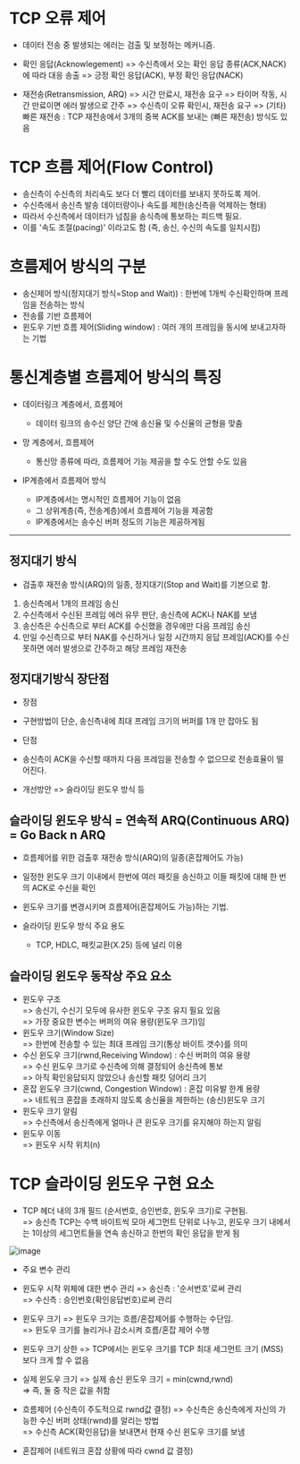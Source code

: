 # TCP 오류 제어
- 데이터 전송 중 발생되는 에러는 검출 및 보정하는 메커니즘.
- 확인 응답(Acknowlegement)
  => 수신측에서 오는 확인 응답 종류(ACK,NACK)에 따라 대응 송출
  => 긍정 확인 응답(ACK), 부정 확인 응답(NACK)

- 재전송(Retransmission, ARQ)
  => 시간 만료시, 재전송 요구
  => 타이머 작동, 시간 만료이면 에러 발생으로 간주
  => 수신측이 오류 확인시, 재전송 요구
  => (기타) 빠른 재전송 : TCP 재전송에서 3개의 중복 ACK를 보내는 (빠른 재전송) 방식도 있음

# TCP 흐름 제어(Flow Control)
  - 송신측이 수신측의 처리속도 보다 더 빨리 데이터를 보내지 못하도록 제어.
  - 수신측에서 송신측 발송 데이터량이나 속도를 제한(송신측을 억제하는 형태)
  - 따라서 수신측에서 데이터가 넘침을 송식측에 통보하는 피드백 필요.
  - 이를 '속도 조절(pacing)' 이라고도 함 (즉, 송신, 수신의 속도를 일치시킴)
 
# 흐름제어 방식의 구분
* 송신제어 방식(정지대기 방식=Stop and Wait)) : 한번에 1개씩 수신확인하며 프레임을 전송하는 방식
* 전송률 기반 흐름제어
* 윈도우 기반 흐름 제어(Sliding window) : 여러 개의 프레임을 동시에 보내고자하는 기법

# 통신계층별 흐름제어 방식의 특징
* 데이터링크 계층에서, 흐름제어
  - 데이터 링크의 송수신 양단 간에 송신율 및 수신율의 균형을 맞춤

* 망 계층에서, 흐름제어
  - 통신망 종류에 따라, 흐름제어 기능 제공을 할 수도 안할 수도 있음

* IP계층에서 흐름제어 방식
  - IP계층에서는 명시적인 흐름제어 기능이 없음
  - 그 상위계층(즉, 전송계층)에서 흐름제어 기능을 제공함
  - IP계층에서는 송수신 버퍼 정도의 기능은 제공하게됨

***
## 정지대기 방식
* 검출후 재전송 방식(ARQ)의 일종, 정지대기(Stop and Wait)를 기본으로 함.
1. 송신측에서 1개의 프레임 송신
2. 수신측에서 수신된 프레임 에러 유무 판단, 송신측에 ACK나 NAK를 보냄
3. 송신측은 수신측으로 부터 ACK를 수신했을 경우에만 다음 프레임 송신
4. 만일 수신측으로 부터 NAK를 수신하거나 일정 시간까지 응답 프레임(ACK)를 수신 못하면 에러 발생으로 간주하고 해당 프레임 재전송

## 정지대기방식 장단점
* 장점
- 구현방법이 단순, 송신측내에 최대 프레임 크기의 버퍼를 1개 만 잡아도 됨

* 단점
- 송신측이 ACK을 수신할 때까지 다음 프레임을 전송할 수 없으므로 전송효율이 떨어진다.

 * 개선방안 => 슬라이딩 윈도우 방식 등

## 슬라이딩 윈도우 방식 = 연속적 ARQ(Continuous ARQ) = Go Back n ARQ
* 흐름제어를 위한 검출후 재전송 방식(ARQ)의 일종(혼잡제어도 가능)
* 일정한 윈도우 크기 이내에서 한번에 여러 패킷을 송신하고 이들 패킷에 대해 한 번의 ACK로 수신을 확인
* 윈도우 크기를 변경시키며 흐름제어(혼잡제어도 가능)하는 기법.
     
* 슬라이딩 윈도우 방식 주요 용도 
  - TCP, HDLC, 패킷교환(X.25) 등에 널리 이용

## 슬라이딩 윈도우 동작상 주요 요소
* 윈도우 구조   
=> 송신기, 수신기 모두에 유사한 윈도우 구조 유지 필요 있음   
=> 가장 중요한 변수는 버퍼의 여유 용량(윈도우 크기)임   
* 윈도우 크기(Window Size)   
=> 한번에 전송할 수 있는 최대 프레임 크기(통상 바이트 갯수)를 의미   
* 수신 윈도우 크기(rwnd,Receiving Window) : 수신 버퍼의 여유 용량   
=> 수신 윈도우 크기로 수신측에 의해 결정되어 송신측에 통보   
=> 아직 확인응답되지 않았으나 송신할 패킷 덩어리 크기   
* 혼잡 윈도우 크기(cwnd, Congestion Window) : 혼잡 미유발 한계 용량   
=> 네트워크 혼잡을 초래하지 않도록 송신율을 제한하는 (송신)윈도우 크기   
* 윈도우 크기 알림   
=> 수신측에서 송신측에게 얼마나 큰 윈도우 크기를 유지해야 하는지 알림    
* 윈도우 이동   
=> 윈도우 시작 위치(n)
 
# TCP 슬라이딩 윈도우 구현 요소
* TCP 헤더 내의 3개 필드 (순서번호, 승인번호, 윈도우 크기)로 구현됨.   
=> 송신측 TCP는 수백 바이트씩 모아 세그먼트 단위로 나누고, 윈도우 크기 내에서는 1이상의 세그먼트들을 연속 송신하고 한번의 확인 응답을 받게 됨   

![image](https://user-images.githubusercontent.com/68372094/163959347-8442cb5f-52f6-4051-88e3-2a4020b0e454.png)

* 주요 변수 관리
* 윈도우 시작 위체에 대한 변수 관리
=> 송신측 : '순서번호'로써 관리   
=> 수신측 :  승인번호(확인응답번호)로써 관리
 
* 윈도우 크기
=> 윈도우 크기는 흐름/혼잡제어를 수행하는 수단임.   
=> 윈도우 크기를 늘리거나 감소시켜 흐름/혼잡 제어 수행   

* 윈도우 크기 상한
=> TCP에서는 윈도우 크기를 TCP 최대 세그먼트 크기 (MSS) 보다 크게 할 수 없음   

* 실제 윈도우 크기
=> 실제 송신 윈도우 크기 = min(cwnd,rwnd)   
=> 즉, 둘 중 작은 값을 취함    

* 흐름제어 (수신측이 주도적으로 rwnd값 결정)
=> 수신측은 송신측에게 자신의 가능한 수신 버퍼 상태(rwnd)를 알리는 방법   
=> 수신측 ACK(확인응답)을 보내면서 현재 수신 윈도우 크기를 보냄   

* 혼잡제어 (네트워크 혼잡 상황에 따라 cwnd 값 결정)

 

